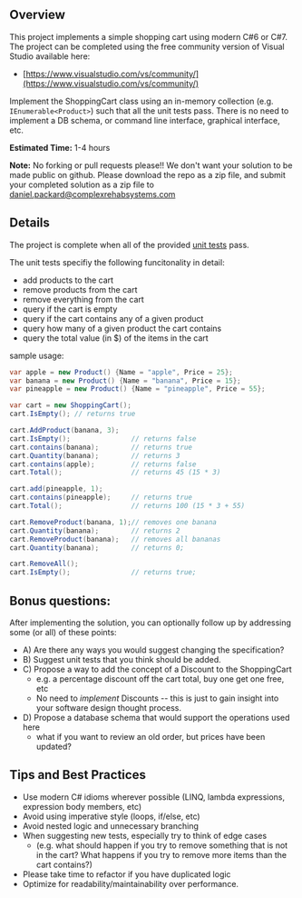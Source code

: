 ## Overview
This project implements a simple shopping cart using modern C#6 or C#7. The project can be completed 
using the free community version of Visual Studio available here: 
* [https://www.visualstudio.com/vs/community/](https://www.visualstudio.com/vs/community/) 

Implement the ShoppingCart class using an in-memory collection (e.g. `IEnumerable<Product>`) such that all the unit tests pass. 
There is no need to implement a DB schema, or command line interface, graphical interface, etc.

**Estimated Time:** 1-4 hours

**Note:** No forking or pull requests please!! We don't want your solution to be made public on 
github. Please download the repo as a zip file, and submit your completed solution as a zip file 
to daniel.packard@complexrehabsystems.com


## Details
The project is complete when all of the provided 
[unit tests](https://github.com/complexrehabsystems/ShoppingCart_Interview/blob/master/ShoppingCart_Interview/Test/When_adding_and_removing_items_to_a_shopping_cart.cs)
pass. 

The unit tests specifiy the following funcitonality in detail:
* add products to the cart
* remove products from the cart
* remove everything from the cart
* query if the cart is empty
* query if the cart contains any of a given product
* query how many of a given product the cart contains
* query the total value (in $) of the items in the cart

sample usage:
``` c#
var apple = new Product() {Name = "apple", Price = 25};
var banana = new Product() {Name = "banana", Price = 15};
var pineapple = new Product() {Name = "pineapple", Price = 55};

var cart = new ShoppingCart();
cart.IsEmpty(); // returns true

cart.AddProduct(banana, 3);
cart.IsEmpty();               // returns false
cart.contains(banana);        // returns true
cart.Quantity(banana);        // returns 3
cart.contains(apple);         // returns false
cart.Total();                 // returns 45 (15 * 3)

cart.add(pineapple, 1);
cart.contains(pineapple);     // returns true
cart.Total();                 // returns 100 (15 * 3 + 55)

cart.RemoveProduct(banana, 1);// removes one banana
cart.Quantity(banana);        // returns 2
cart.RemoveProduct(banana);   // removes all bananas
cart.Quantity(banana);        // returns 0;

cart.RemoveAll();
cart.IsEmpty();               // returns true;
```

## Bonus questions: 
After implementing the solution, you can optionally follow up by addressing some (or all) of these points:
- A) Are there any ways you would suggest changing the specification?
- B) Suggest unit tests that you think should be added.
- C) Propose a way to add the concept of a Discount to the ShoppingCart 
  - e.g. a percentage discount off the cart total, buy one get one free, etc
  - No need to _implement_ Discounts -- this is just to gain insight into your software design thought process.
- D) Propose a database schema that would support the operations used here
  - what if you want to review an old order, but prices have been updated?

## Tips and Best Practices

* Use modern C# idioms wherever possible (LINQ, lambda expressions, expression body members, etc)
* Avoid using imperative style (loops, if/else, etc)
* Avoid nested logic and unnecessary branching
* When suggesting new tests, especially try to think of edge cases 
  * (e.g. what should happen if you try to remove something that is not in the cart? What happens if you try to remove more items than the cart contains?)
* Please take time to refactor if you have duplicated logic
* Optimize for readability/maintainability over performance.